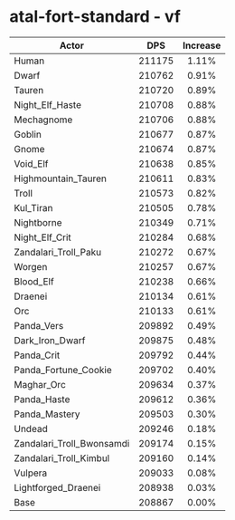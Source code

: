 # atal-fort-standard - vf
| Actor | DPS | Increase |
|---|:---:|:---:|
|Human|211175|1.11%|
|Dwarf|210762|0.91%|
|Tauren|210720|0.89%|
|Night_Elf_Haste|210708|0.88%|
|Mechagnome|210706|0.88%|
|Goblin|210677|0.87%|
|Gnome|210674|0.87%|
|Void_Elf|210638|0.85%|
|Highmountain_Tauren|210611|0.83%|
|Troll|210573|0.82%|
|Kul_Tiran|210505|0.78%|
|Nightborne|210349|0.71%|
|Night_Elf_Crit|210284|0.68%|
|Zandalari_Troll_Paku|210272|0.67%|
|Worgen|210257|0.67%|
|Blood_Elf|210238|0.66%|
|Draenei|210134|0.61%|
|Orc|210133|0.61%|
|Panda_Vers|209892|0.49%|
|Dark_Iron_Dwarf|209875|0.48%|
|Panda_Crit|209792|0.44%|
|Panda_Fortune_Cookie|209702|0.40%|
|Maghar_Orc|209634|0.37%|
|Panda_Haste|209612|0.36%|
|Panda_Mastery|209503|0.30%|
|Undead|209246|0.18%|
|Zandalari_Troll_Bwonsamdi|209174|0.15%|
|Zandalari_Troll_Kimbul|209160|0.14%|
|Vulpera|209033|0.08%|
|Lightforged_Draenei|208938|0.03%|
|Base|208867|0.00%|
